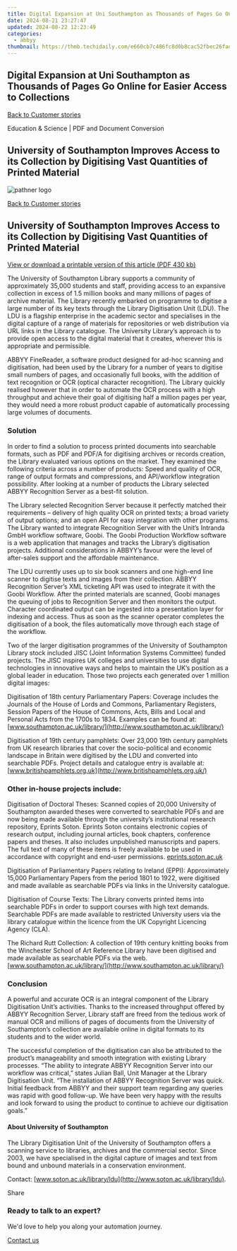 ```yaml
---
title: Digital Expansion at Uni Southampton as Thousands of Pages Go Online for Easier Access to Collections
date: 2024-08-21 23:27:47
updated: 2024-08-22 12:23:49
categories:
  - abbyy
thumbnail: https://thmb.techidaily.com/e660cb7c486fc8d0b8cac52fbec26fad8dcc27b5b29050cd2236573beb2ecb06.jpg
---
```


## Digital Expansion at Uni Southampton as Thousands of Pages Go Online for Easier Access to Collections

[Back to Customer stories](https://tools.techidaily.com/abbyy/products/)

Education & Science | PDF and Document Conversion

## University of Southampton Improves Access to its Collection by Digitising Vast Quantities of Printed Material

![pathner logo](https://content.abbyy.com/-/media/project/abbyy/abbyy/logos-white/abbyy.png?h=40&iar=0&w=120)

[Back to Customer stories](https://tools.techidaily.com/abbyy/products/)

## University of Southampton Improves Access to its Collection by Digitising Vast Quantities of Printed Material

[View or download a printable version of this article (PDF 430 kb)](https://static5.abbyy.com/abbyycommedia/16443/case-study-southampton-education-en.pdf) 

The University of Southampton Library supports a community of approximately 35,000 students and staff, providing access to an expansive collection in excess of 1.5 million books and many millions of pages of archive material. The Library recently embarked on programme to digitise a large number of its key texts through the Library Digitisation Unit (LDU). The LDU is a flagship enterprise in the academic sector and specialises in the digital capture of a range of materials for repositories or web distribution via URL links in the Library catalogue. The University Library’s approach is to provide open access to the digital material that it creates, wherever this is appropriate and permissible.

ABBYY FineReader, a software product designed for ad-hoc scanning and digitisation, had been used by the Library for a number of years to digitise small numbers of pages, and occasionally full books, with the addition of text recognition or OCR (optical character recognition). The Library quickly realised however that in order to automate the OCR process with a high throughput and achieve their goal of digitising half a million pages per year, they would need a more robust product capable of automatically processing large volumes of documents. 

### Solution

In order to find a solution to process printed documents into searchable formats, such as PDF and PDF/A for digitising archives or records creation, the Library evaluated various options on the market. They examined the following criteria across a number of products: Speed and quality of OCR, range of output formats and compressions, and API/workflow integration possibility. After looking at a number of products the Library selected ABBYY Recognition Server as a best-fit solution.

The Library selected Recognition Server because it perfectly matched their requirements – delivery of high quality OCR on printed texts; a broad variety of output options; and an open API for easy integration with other programs. The Library wanted to integrate Recognition Server with the Unit’s Intranda GmbH workflow software, Goobi. The Goobi Production Workflow software is a web application that manages and tracks the Library’s digitisation projects. Additional considerations in ABBYY’s favour were the level of after-sales support and the affordable maintenance.

The LDU currently uses up to six book scanners and one high-end line scanner to digitise texts and images from their collection. ABBYY Recognition Server’s XML ticketing API was used to integrate it with the Goobi Workflow. After the printed materials are scanned, Goobi manages the queuing of jobs to Recognition Server and then monitors the output. Character coordinated output can be ingested into a presentation layer for indexing and access. Thus as soon as the scanner operator completes the digitisation of a book, the files automatically move through each stage of the workflow.

Two of the larger digitisation programmes of the University of Southampton Library stock included JISC (Joint Information Systems Committee) funded projects. The JISC inspires UK colleges and universities to use digital technologies in innovative ways and helps to maintain the UK’s position as a global leader in education. Those two projects each generated over 1 million digital images:

Digitisation of 18th century Parliamentary Papers: Coverage includes the Journals of the House of Lords and Commons, Parliamentary Registers, Session Papers of the House of Commons, Acts, Bills and Local and Personal Acts from the 1700s to 1834\. Examples can be found at: [www.southampton.ac.uk/library/](http://www.southampton.ac.uk/library/)

Digitisation of 19th century pamphlets: Over 23,000 19th century pamphlets from UK research libraries that cover the socio-political and economic landscape in Britain were digitised by the LDU and converted into searchable PDFs. Project details and catalogue entry is available at: [www.britishpamphlets.org.uk](http://www.britishpamphlets.org.uk/)

### Other in-house projects include:

Digitisation of Doctoral Theses: Scanned copies of 20,000 University of Southampton awarded theses were converted to searchable PDFs and are now being made available through the university’s institutional research repository, Eprints Soton. Eprints Soton contains electronic copies of research output, including journal articles, book chapters, conference papers and theses. It also includes unpublished manuscripts and papers. The full text of many of these items is freely available to be used in accordance with copyright and end-user permissions. [eprints.soton.ac.uk](http://eprints.soton.ac.uk/)

Digitisation of Parliamentary Papers relating to Ireland (EPPI): Approximately 15,000 Parliamentary Papers from the period 1801 to 1922, were digitised and made available as searchable PDFs via links in the University catalogue.

Digitisation of Course Texts: The Library converts printed items into searchable PDFs in order to support courses with high text demands. Searchable PDFs are made available to restricted University users via the library catalogue within the licence from the UK Copyright Licencing Agency (CLA).

The Richard Rutt Collection: A collection of 19th century knitting books from the Winchester School of Art Reference Library have been digitised and made available as searchable PDFs via the web. [www.southampton.ac.uk/library/](http://www.southampton.ac.uk/library/) 

### Conclusion

A powerful and accurate OCR is an integral component of the Library Digitisation Unit’s activities. Thanks to the increased throughput offered by ABBYY Recognition Server, Library staff are freed from the tedious work of manual OCR and millions of pages of documents from the University of Southampton’s collection are available online in digital formats to its students and to the wider world.

The successful completion of the digitisation can also be attributed to the product’s manageability and smooth integration with existing Library processes. “The ability to integrate ABBYY Recognition Server into our workflow was critical,” states Julian Ball, Unit Manager at the Library Digitisation Unit. “The installation of ABBYY Recognition Server was quick. Initial feedback from ABBYY and their support team regarding any queries was rapid with good follow-up. We have been very happy with the results and look forward to using the product to continue to achieve our digitisation goals.”

#### About University of Southampton 

The Library Digitisation Unit of the University of Southampton offers a scanning service to libraries, archives and the commercial sector. Since 2003, we have specialised in the digital capture of images and text from bound and unbound materials in a conservation environment.

Contact: [www.soton.ac.uk/library/ldu](http://www.soton.ac.uk/library/ldu).

Share 

### Ready to talk to an expert?

We'd love to help you along your automation journey.

[Contact us](https://tools.techidaily.com/abbyy/products/)

<ins class="adsbygoogle"
     style="display:block"
     data-ad-format="autorelaxed"
     data-ad-client="ca-pub-7571918770474297"
     data-ad-slot="1223367746"></ins>



<ins class="adsbygoogle"
     style="display:block"
     data-ad-client="ca-pub-7571918770474297"
     data-ad-slot="8358498916"
     data-ad-format="auto"
     data-full-width-responsive="true"></ins>
